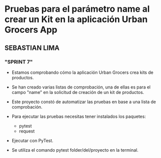 ﻿# Pruebas para el parámetro name al crear un Kit en la aplicación Urban Grocers App
## SEBASTIAN LIMA
### "SPRINT 7"

- Estamos comprobando cómo la aplicación Urban Grocers crea kits de productos.
- Se han creado varias listas de comprobación, una de ellas es para el campo "name" en la solicitud de creación de un kit de productos.
- Este proyecto constó de automatizar las pruebas en base a una lista de comprobación.

- Para ejecutar las pruebas necesitas tener instalados los paquetes:
  - pytest
  - request
- Ejecutar con PyTest.
- Se utiliza el comando pytest folder/del/proyecto en la terminal.


